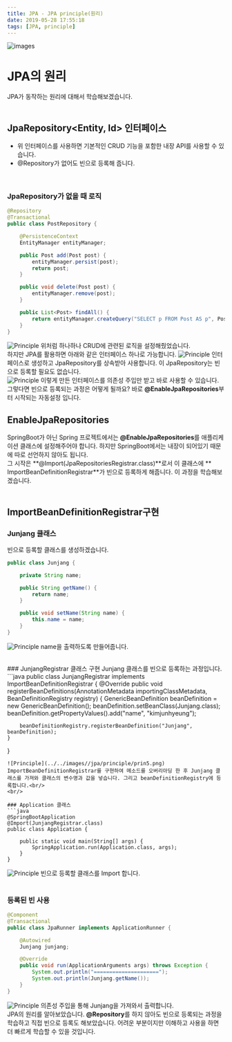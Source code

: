 ```yaml
---
title: JPA - JPA principle(원리)
date: 2019-05-28 17:55:18
tags: [JPA, principle]
---
```


![images](../../images//jpa/jpa.jpg)<br/>

# JPA의 원리

JPA가 동작하는 원리에 대해서 학습해보겠습니다.<br/>
<br/>

## JpaRepository<Entity, Id> 인터페이스

- 위 인터페이스를 사용하면 기본적인 CRUD 기능을 포함한 내장 API를 사용할 수 있습니다.
- @Repository가 없어도 빈으로 등록해 줍니다.

<br/>

### JpaRepository가 없을 때 로직

```java
@Repository
@Transactional
public class PostRepository {

    @PersistenceContext
    EntityManager entityManager;

    public Post add(Post post) {
        entityManager.persist(post);
        return post;
    }

    public void delete(Post post) {
        entityManager.remove(post);
    }

    public List<Post> findAll() {
        return entityManager.createQuery("SELECT p FROM Post AS p", Post.class).getResultList();
    }
}
```

![Principle](../../images//jpa/principle/prin1.png) 위처럼 하나하나 CRUD에 관련된 로직을 설정해줬었습니다.<br/>
하지만 JPA를 활용하면 아래와 같은 인터페이스 하나로 가능합니다.
![Principle](../../images//jpa/principle/prin2.png) 인터페이스로 생성하고 JpaRepository를 상속받아 사용합니다. 이 JpaRepository는 빈으로 등록할 필요도 없습니다.<br/>
![Principle](../../images//jpa/principle/prin3.png) 이렇게 만든 인터페이스를 의존성 주입만 받고 바로 사용할 수 있습니다.<br/>
그렇다면 빈으로 등록되는 과정은 어떻게 될까요? 바로 **@EnableJpaRepositories**부터 시작되는 자동설정 입니다.
<br/>

## EnableJpaRepositories

SpringBoot가 아닌 Spring 프로젝트에서는 **@EnableJpaRepositories**를 애플리케이션 클래스에 설정해주어야 합니다.
하지만 SpringBoot에서는 내장이 되어있기 때문에 따로 선언하지 않아도 됩니다.<br/>
그 시작은 **@Import(​JpaRepositoriesRegistrar.class​)**로서 이 클래스에 **​ImportBeanDefinitionRegistrar​**가 빈으로 등록하게 해줍니다. 이 과정을 학습해보겠습니다.<br/>
<br/>

## ImportBeanDefinitionRegistrar​ 구현

### Junjang 클래스

빈으로 등록할 클래스를 생성하겠습니다.

```java
public class Junjang {

    private String name;

    public String getName() {
        return name;
    }

    public void setName(String name) {
        this.name = name;
    }
}
```

![Principle](../../images//jpa/principle/prin4.png) name을 출력하도록 만들어줍니다.<br/>

<br/>
### JunjangRegistrar 클래스 구현
Junjang 클래스를 빈으로 등록하는 과정입니다.
```java
public class JunjangRegistrar implements ImportBeanDefinitionRegistrar {
    @Override
    public void registerBeanDefinitions(AnnotationMetadata importingClassMetadata, BeanDefinitionRegistry registry) {
        GenericBeanDefinition beanDefinition = new GenericBeanDefinition();
        beanDefinition.setBeanClass(Junjang.class);
        beanDefinition.getPropertyValues().add("name", "kimjunhyeung");

        beanDefinitionRegistry.registerBeanDefinition("Junjang", beanDefinition);
    }

}

````
![Principle](../../images//jpa/principle/prin5.png) ImportBeanDefinitionRegistrar를 구현하여 메소드를 오버리아딩 한 후 Junjang 클래스를 가져와 클래스의 변수명과 값을 넣습니다. 그리고 beanDefinitionRegistry에 등록합니다.<br/>
<br/>

### Application 클래스
```java
@SpringBootApplication
@Import(JunjangRegistrar.class)
public class Application {

    public static void main(String[] args) {
        SpringApplication.run(Application.class, args);
    }
}
````

![Principle](../../images//jpa/principle/prin6.png) 빈으로 등록할 클래스를 Import 합니다.<br/>
<br/>

### 등록된 빈 사용

```java
@Component
@Transactional
public class JpaRunner implements ApplicationRunner {

    @Autowired
    Junjang junjang;

    @Override
    public void run(ApplicationArguments args) throws Exception {
        System.out.println("=====================");
        System.out.println(Junjang.getName());
    }
}
```

![Principle](../../images//jpa/principle/prin7.png) 의존성 주입을 통해 Junjang을 가져와서 출력합니다.<br/>
JPA의 원리를 알아보았습니다. **@Repository**를 하지 않아도 빈으로 등록되는 과정을 학습하고 직접 빈으로 등록도 해보았습니다.
어려운 부분이지만 이해하고 사용을 하면 더 빠르게 학습할 수 있을 것입니다.

